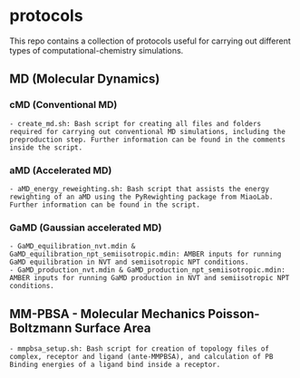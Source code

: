 # protocols

This repo contains a collection of protocols useful for carrying out different types of computational-chemistry simulations.

## MD (Molecular Dynamics)

### cMD (Conventional MD)

    - create_md.sh: Bash script for creating all files and folders required for carrying out conventional MD simulations, including the preproduction step. Further information can be found in the comments inside the script.

### aMD (Accelerated MD)

    - aMD_energy_reweighting.sh: Bash script that assists the energy rewighting of an aMD using the PyRewighting package from MiaoLab. Further information can be found in the script.

### GaMD (Gaussian accelerated MD)
    - GaMD_equilibration_nvt.mdin & GaMD_equilibration_npt_semiisotropic.mdin: AMBER inputs for running GaMD equilibration in NVT and semiisotropic NPT conditions.
    - GaMD_production_nvt.mdin & GaMD_production_npt_semiisotropic.mdin: AMBER inputs for running GaMD production in NVT and semiisotropic NPT conditions.

## MM-PBSA - Molecular Mechanics Poisson-Boltzmann Surface Area

    - mmpbsa_setup.sh: Bash script for creation of topology files of complex, receptor and ligand (ante-MMPBSA), and calculation of PB Binding energies of a ligand bind inside a receptor. 

